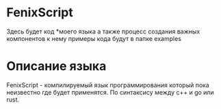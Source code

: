 # FenixScript
Здесь будет код *моего языка а также процесс создания важных компонентов к нему примеры кода будут в папке examples
# Описание языка
FenixScript - компилируемый язык программирования который пока неизвестно где будет применятся. По синтаксису между с++ и go или rust.
